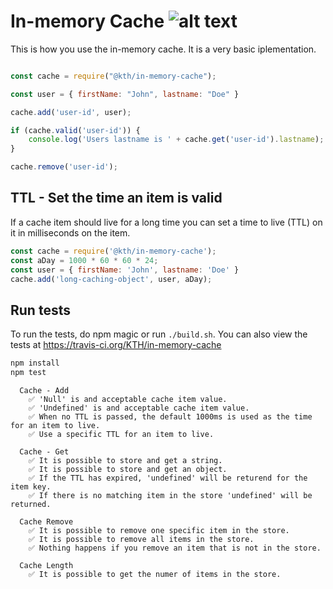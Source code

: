 # In-memory Cache ![alt text](https://api.travis-ci.org/KTH/in-memory-cache.svg?branch=master)

This is how you use the in-memory cache. It is a very basic iplementation.

```javascript

const cache = require("@kth/in-memory-cache");

const user = { firstName: "John", lastname: "Doe" }

cache.add('user-id', user);

if (cache.valid('user-id')) {
    console.log('Users lastname is ' + cache.get('user-id').lastname);
}

cache.remove('user-id');
```

## TTL - Set the time an item is valid

If a cache item should live for a long time you can set a time to live (TTL) on it in milliseconds on the item.

```javascript
const cache = require('@kth/in-memory-cache');
const aDay = 1000 * 60 * 60 * 24;
const user = { firstName: 'John', lastname: 'Doe' }
cache.add('long-caching-object', user, aDay);
```


## Run tests

To run the tests, do npm magic or run `./build.sh`. You can also view the tests at https://travis-ci.org/KTH/in-memory-cache

```bash
npm install
npm test
```

```text
  Cache - Add
    ✅ 'Null' is and acceptable cache item value.
    ✅ 'Undefined' is and acceptable cache item value.
    ✅ When no TTL is passed, the default 1000ms is used as the time for an item to live.
    ✅ Use a specific TTL for an item to live.

  Cache - Get
    ✅ It is possible to store and get a string.
    ✅ It is possible to store and get an object.
    ✅ If the TTL has expired, 'undefined' will be returend for the item key.
    ✅ If there is no matching item in the store 'undefined' will be returned.

  Cache Remove
    ✅ It is possible to remove one specific item in the store.
    ✅ It is possible to remove all items in the store.
    ✅ Nothing happens if you remove an item that is not in the store.

  Cache Length
    ✅ It is possible to get the numer of items in the store.

```
